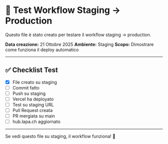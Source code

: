 # 🧪 Test Workflow Staging → Production

Questo file è stato creato per testare il workflow staging → production.

**Data creazione:** 21 Ottobre 2025
**Ambiente:** Staging
**Scopo:** Dimostrare come funziona il deploy automatico

---

## ✅ Checklist Test

- [x] File creato su staging
- [ ] Commit fatto
- [ ] Push su staging
- [ ] Vercel ha deployato
- [ ] Test su staging URL
- [ ] Pull Request creata
- [ ] PR mergiata su main
- [ ] hub.lapa.ch aggiornato

---

Se vedi questo file su staging, il workflow funziona! 🎉
